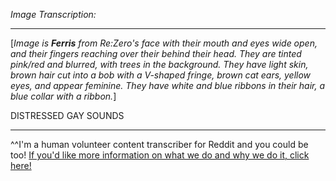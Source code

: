 *Image Transcription:*

---

[*Image is **Ferris** from Re:Zero's face with their mouth and eyes wide open, and their fingers reaching over their behind their head. They are tinted pink/red and blurred, with trees in the background. They have light skin, brown hair cut into a bob with a V-shaped fringe, brown cat ears, yellow eyes, and appear feminine. They have white and blue ribbons in their hair, a blue collar with a ribbon.*] 

DISTRESSED GAY SOUNDS

---

^^I'm&#32;a&#32;human&#32;volunteer&#32;content&#32;transcriber&#32;for&#32;Reddit&#32;and&#32;you&#32;could&#32;be&#32;too!&#32;[If&#32;you'd&#32;like&#32;more&#32;information&#32;on&#32;what&#32;we&#32;do&#32;and&#32;why&#32;we&#32;do&#32;it,&#32;click&#32;here!](https://www.reddit.com/r/TranscribersOfReddit/wiki/index)
